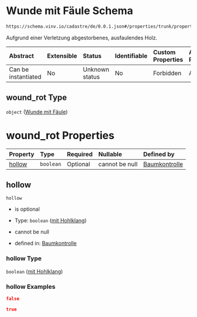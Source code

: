 # Wunde mit Fäule Schema

```txt
https://schema.vinv.io/cadastre/de/0.0.1.json#/properties/trunk/properties/wound_rot
```

Aufgrund einer Verletzung abgestorbenes, ausfaulendes Holz.

| Abstract            | Extensible | Status         | Identifiable | Custom Properties | Additional Properties | Access Restrictions | Defined In                                                                                                                 |
| :------------------ | :--------- | :------------- | :----------- | :---------------- | :-------------------- | :------------------ | :------------------------------------------------------------------------------------------------------------------------- |
| Can be instantiated | No         | Unknown status | No           | Forbidden         | Allowed               | none                | [dereferenced.doc.json\*](../../../../../../vinv-schemas/vinv-tree/out/0.0.1/dereferenced.doc.json "open original schema") |

## wound\_rot Type

`object` ([Wunde mit Fäule](dereferenced-properties-stammfuß-und-stamm--properties-wunde-mit-fäule.md))

# wound\_rot Properties

| Property          | Type      | Required | Nullable       | Defined by                                                                                                                                                                                                                   |
| :---------------- | :-------- | :------- | :------------- | :--------------------------------------------------------------------------------------------------------------------------------------------------------------------------------------------------------------------------- |
| [hollow](#hollow) | `boolean` | Optional | cannot be null | [Baumkontrolle](dereferenced-properties-stammfuß-und-stamm--properties-wunde-mit-fäule-properties-mit-hohlklang.md "https://schema.vinv.io/cadastre/de/0.0.1.json#/properties/trunk/properties/wound_rot/properties/hollow") |

## hollow



`hollow`

*   is optional

*   Type: `boolean` ([mit Hohlklang](dereferenced-properties-stammfuß-und-stamm--properties-wunde-mit-fäule-properties-mit-hohlklang.md))

*   cannot be null

*   defined in: [Baumkontrolle](dereferenced-properties-stammfuß-und-stamm--properties-wunde-mit-fäule-properties-mit-hohlklang.md "https://schema.vinv.io/cadastre/de/0.0.1.json#/properties/trunk/properties/wound_rot/properties/hollow")

### hollow Type

`boolean` ([mit Hohlklang](dereferenced-properties-stammfuß-und-stamm--properties-wunde-mit-fäule-properties-mit-hohlklang.md))

### hollow Examples

```json
false
```

```json
true
```
